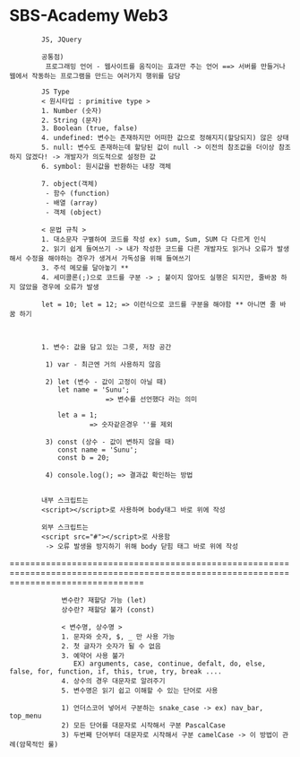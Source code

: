 # SBS-Academy Web3

            JS, JQuery
            
            공통점)
             프로그래밍 언어 - 웹사이트를 움직이는 효과만 주는 언어 ==> 서버를 만들거나 웹에서 작동하는 프로그램을 만드는 여러가지 행위를 담당

            JS Type
            < 원시타입 : primitive type >
            1. Number (숫자)
            2. String (문자)
            3. Boolean (true, false)
            4. undefined: 변수는 존재하지만 어떠한 값으로 정해지지(할당되지) 않은 상태
            5. null: 변수도 존재하는데 할당된 값이 null -> 이전의 참조값을 더이상 참조하지 않겠다! -> 개발자가 의도적으로 설정한 값
            6. symbol: 원시값을 반환하는 내장 객체

            7. object(객체)
             - 함수 (function)
             - 배열 (array)
             - 객체 (object)

            < 문법 규칙 >
            1. 대소문자 구별하여 코드를 작성 ex) sum, Sum, SUM 다 다르게 인식
            2. 읽기 쉽게 들여쓰기 -> 내가 작성한 코드를 다른 개발자도 읽거나 오류가 발생해서 수정을 해야하는 경우가 생겨서 가독성을 위해 들여쓰기
            3. 주석 메모를 달아놓기 **
            4. 세미콜론(;)으로 코드를 구분 -> ; 붙이지 않아도 실행은 되지만, 줄바꿈 하지 않았을 경우에 오류가 발생

            let = 10; let = 12; => 이런식으로 코드를 구분을 해야함 ** 아니면 줄 바꿈 하기



            1. 변수: 값을 담고 있는 그릇, 저장 공간

             1) var - 최근엔 거의 사용하지 않음

             2) let (변수 - 값이 고정이 아닐 때)
                let name = 'Sunu'; 
                            => 변수를 선언했다 라는 의미

                let a = 1;
                        => 숫자같은경우 ''를 제외

             3) const (상수 - 값이 변하지 않을 때)
                const name = 'Sunu'; 
                const b = 20;

             4) console.log(); => 결과값 확인하는 방법  


            내부 스크립트는
            <script></script>로 사용하며 body태그 바로 위에 작성
        
            외부 스크립트는
            <script src="#"></script>로 사용함
             -> 오류 발생을 방지하기 위해 body 닫힘 태그 바로 위에 작성


======================================================================================================================================


                 변수란? 재할당 가능 (let)
                 상수란? 재할당 불가 (const)

                 < 변수명, 상수명 >
                 1. 문자와 숫자, $, _ 만 사용 가능
                 2. 첫 글자가 숫자가 될 수 없음
                 3. 예약어 사용 불가
                    EX) arguments, case, continue, defalt, do, else, false, for, function, if, this, true, try, break ....
                 4. 상수의 경우 대문자로 알려주기
                 5. 변수명은 읽기 쉽고 이해할 수 있는 단어로 사용
                 
                 1) 언더스코어 넣어서 구분하는 snake_case -> ex) nav_bar, top_menu
                 2) 모든 단어를 대문자로 시작해서 구분 PascalCase
                 3) 두번째 단어부터 대문자로 시작해서 구분 camelCase -> 이 방법이 관례(암묵적인 룰)
